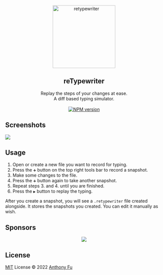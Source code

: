 <br>
<p align="center">
<img src="https://raw.githubusercontent.com/antfu-sponsors/retypewriter/485018b5acf55ad7db0ee50b725cd658b49de673/packages/vscode/res/icon.png?token=GHSAT0AAAAAABZSDVEM2LKZQPGW54HRTEFUYZ6FPKA" alt="retypewriter" height="200" width="200"/>
</p>

<h2 align="center">
reTypewriter
</h2>

<p align="center">
Replay the steps of your changes at ease.
<br>A diff based typing simulator.
<br>
<br>
<a href="https://www.npmjs.com/package/retypewriter" target="__blank"><img src="https://img.shields.io/npm/v/retypewriter?label=" alt="NPM version"></a>
</p>

## Screenshots

![](https://user-images.githubusercontent.com/11247099/194193067-209e01e1-107e-4d10-b73c-d37adc0e64d1.png)

## Usage

1. Open or create a new file you want to record for typing.
2. Press the `➕` button on the top right tools bar to record a snapshot.
3. Make some changes to the file.
4. Press the `➕` button again to take another snapshot.
5. Repeat steps 3. and 4. until you are finished.
6. Press the `▶️` button to replay the typing.

After you create a snapshot, you will see a `.retypewriter` file created alongside. It stores the snapshots you created. You can edit it manually as wish.

## Sponsors

<p align="center">
  <a href="https://cdn.jsdelivr.net/gh/antfu/static/sponsors.svg">
    <img src='https://cdn.jsdelivr.net/gh/antfu/static/sponsors.png'/>
  </a>
</p>

## License

[MIT](./LICENSE) License © 2022 [Anthony Fu](https://github.com/antfu)

